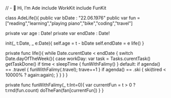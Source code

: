 // - 👋 Hi, I’m Ade
include WorkKit
include FunKit

class AdeLife(){
  public var bDate : "22.06.1976"
  public var fun = ["reading","learning","playing piano","bike","coding","travel"]
  
  private var age : Date!
  private var endDate : Date!
  
  init(_ t:Date, _ e:Date){
    self.age = t - bDate
    self.endDate = e
    life()
  }
  
  private func life(){
    while Date.curentDate < endDate {
      switch Date.dayOfTheWeek(){
      case workDay:
        var task = Tasks.curentTask()
        getTaskDone()
        if time < sleepTime { funWithFalimy() }
      default:
         if agenda() == .travel { funWithFalimy(.travel); trave+=1 }
         if agenda() == .ski { ski(tired < 10000% ? again:again); }
      }
    }
  }
  
  private func funWithFalimy(_ t:Int=0){
    var currentFun = t > 0 ? t:rnd(fun.count)
    doTheFan(fan[currentFun])
  }
}

